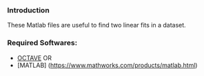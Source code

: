 ### Introduction
These Matlab files are useful to find two linear fits in a dataset.

### Required Softwares:
* [OCTAVE](https://www.gnu.org/software/octave/index)
OR
* [MATLAB] (https://www.mathworks.com/products/matlab.html)
